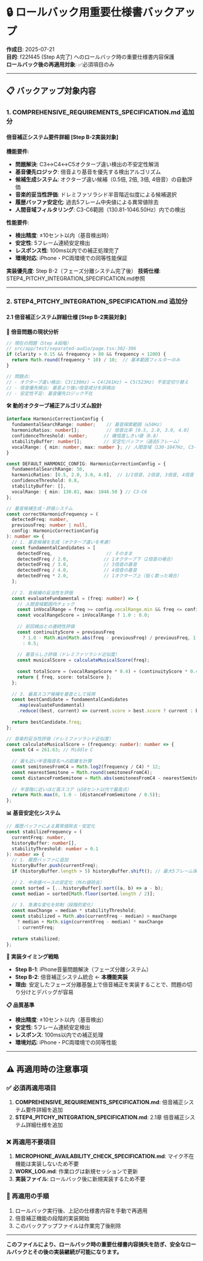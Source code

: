 # 🔒 ロールバック用重要仕様書バックアップ

**作成日**: 2025-07-21  
**目的**: f22f445 (Step A完了) へのロールバック時の重要仕様書内容保護  
**ロールバック後の再適用対象**: ✅必須項目のみ

---

## 📋 バックアップ対象内容

### 1. COMPREHENSIVE_REQUIREMENTS_SPECIFICATION.md 追加分

#### 倍音補正システム要件詳細 [Step B-2実装対象]
**機能要件**:
- **問題解決**: C3↔C4↔C5オクターブ違い検出の不安定性解消
- **基音優先ロジック**: 倍音より基音を優先する検出アルゴリズム
- **候補生成システム**: オクターブ違い候補（0.5倍, 2倍, 3倍, 4倍音）の自動評価
- **音楽的妥当性評価**: ドレミファソラシド半音階近似度による候補選択
- **履歴バッファ安定化**: 過去5フレーム中央値による異常値除去
- **人間音域フィルタリング**: C3-C6範囲（130.81-1046.50Hz）内での検出

**性能要件**:
- **検出精度**: ±10セント以内（基音検出時）
- **安定性**: 5フレーム連続安定検出
- **レスポンス性**: 100ms以内での補正処理完了
- **環境対応**: iPhone・PC両環境での同等性能保証

**実装優先度**: Step B-2（フェーズ分離システム完了後）
**技術仕様**: STEP4_PITCHY_INTEGRATION_SPECIFICATION.md参照

---

### 2. STEP4_PITCHY_INTEGRATION_SPECIFICATION.md 追加分

#### 2.1 倍音補正システム詳細仕様 [Step B-2実装対象]

**🎵 倍音問題の現状分析**
```typescript
// 現在の問題（Step A段階）
// src/app/test/separated-audio/page.tsx:302-306
if (clarity > 0.15 && frequency > 80 && frequency < 1200) {
  return Math.round(frequency * 10) / 10;  // 基本範囲フィルターのみ
}

// 問題点:
// - オクターブ違い検出: C3(130Hz) ↔ C4(261Hz) ↔ C5(523Hz) 不安定切り替え
// - 倍音優先検出: 基音より強い倍音成分を誤検出
// - 安定性不足: 基音優先ロジック不在
```

**🛠️ 動的オクターブ補正アルゴリズム設計**
```typescript
interface HarmonicCorrectionConfig {
  fundamentalSearchRange: number;    // 基音探索範囲（±50Hz）
  harmonicRatios: number[];          // 倍音比率 [0.5, 2.0, 3.0, 4.0]
  confidenceThreshold: number;      // 確信度しきい値（0.8）
  stabilityBuffer: number[];        // 安定化バッファ（過去5フレーム）
  vocalRange: { min: number, max: number }; // 人間音域（130-1047Hz, C3-C6）
}

const DEFAULT_HARMONIC_CONFIG: HarmonicCorrectionConfig = {
  fundamentalSearchRange: 50,
  harmonicRatios: [0.5, 2.0, 3.0, 4.0],  // 1/2倍音, 2倍音, 3倍音, 4倍音
  confidenceThreshold: 0.8,
  stabilityBuffer: [],
  vocalRange: { min: 130.81, max: 1046.50 } // C3-C6
};

// 基音候補生成・評価システム
const correctHarmonicFrequency = (
  detectedFreq: number,
  previousFreq: number | null,
  config: HarmonicCorrectionConfig
): number => {
  // 1. 基音候補を生成（オクターブ違いを考慮）
  const fundamentalCandidates = [
    detectedFreq,                    // そのまま
    detectedFreq / 2.0,             // 1オクターブ下（2倍音の場合）
    detectedFreq / 3.0,             // 3倍音の基音
    detectedFreq / 4.0,             // 4倍音の基音
    detectedFreq * 2.0,             // 1オクターブ上（低く歌った場合）
  ];
  
  // 2. 各候補の妥当性を評価
  const evaluateFundamental = (freq: number) => {
    // 人間音域範囲内チェック
    const inVocalRange = freq >= config.vocalRange.min && freq <= config.vocalRange.max;
    const vocalRangeScore = inVocalRange ? 1.0 : 0.0;
    
    // 前回検出との連続性評価
    const continuityScore = previousFreq 
      ? 1.0 - Math.min(Math.abs(freq - previousFreq) / previousFreq, 1.0)
      : 0.5;
    
    // 基音らしさ評価（ドレミファソラシド近似度）
    const musicalScore = calculateMusicalScore(freq);
    
    const totalScore = (vocalRangeScore * 0.4) + (continuityScore * 0.4) + (musicalScore * 0.2);
    return { freq, score: totalScore };
  };
  
  // 3. 最高スコア候補を基音として採用
  const bestCandidate = fundamentalCandidates
    .map(evaluateFundamental)
    .reduce((best, current) => current.score > best.score ? current : best);
    
  return bestCandidate.freq;
};

// 音楽的妥当性評価（ドレミファソラシド近似度）
const calculateMusicalScore = (frequency: number): number => {
  const C4 = 261.63; // Middle C
  
  // 最も近い半音階音名への距離を計算
  const semitonesFromC4 = Math.log2(frequency / C4) * 12;
  const nearestSemitone = Math.round(semitonesFromC4);
  const distanceFromSemitone = Math.abs(semitonesFromC4 - nearestSemitone);
  
  // 半音階に近いほど高スコア（±50セント以内で最高点）
  return Math.max(0, 1.0 - (distanceFromSemitone / 0.5));
};
```

**📊 基音安定化システム**
```typescript
// 履歴バッファによる異常値除去・安定化
const stabilizeFrequency = (
  currentFreq: number,
  historyBuffer: number[],
  stabilityThreshold: number = 0.1
): number => {
  // 1. 履歴バッファに追加
  historyBuffer.push(currentFreq);
  if (historyBuffer.length > 5) historyBuffer.shift(); // 最大5フレーム保持
  
  // 2. 中央値ベースの安定化（外れ値除去）
  const sorted = [...historyBuffer].sort((a, b) => a - b);
  const median = sorted[Math.floor(sorted.length / 2)];
  
  // 3. 急激な変化を抑制（段階的変化）
  const maxChange = median * stabilityThreshold;
  const stabilized = Math.abs(currentFreq - median) > maxChange 
    ? median + Math.sign(currentFreq - median) * maxChange
    : currentFreq;
    
  return stabilized;
};
```

**🎯 実装タイミング戦略**
- **Step B-1**: iPhone音量問題解決（フェーズ分離システム）
- **Step B-2**: 倍音補正システム統合 ← **本機能実装**
- **理由**: 安定したフェーズ分離基盤上で倍音補正を実装することで、問題の切り分けとデバッグが容易

**📋 品質基準**
- **検出精度**: ±10セント以内（基音検出）
- **安定性**: 5フレーム連続安定検出
- **レスポンス**: 100ms以内での補正処理
- **環境対応**: iPhone・PC両環境での同等性能

---

## ⚠️ 再適用時の注意事項

### ✅ 必須再適用項目
1. **COMPREHENSIVE_REQUIREMENTS_SPECIFICATION.md**: 倍音補正システム要件詳細を追加
2. **STEP4_PITCHY_INTEGRATION_SPECIFICATION.md**: 2.1章 倍音補正システム詳細仕様を追加

### ❌ 再適用不要項目  
1. **MICROPHONE_AVAILABILITY_CHECK_SPECIFICATION.md**: マイク不在機能は実装しないため不要
2. **WORK_LOG.md**: 作業ログは新規セッションで更新
3. **実装ファイル**: ロールバック後に新規実装するため不要

### 🎯 再適用の手順
1. ロールバック実行後、上記の仕様書内容を手動で再適用
2. 倍音補正機能の段階的実装開始
3. このバックアップファイルは作業完了後削除

---

**このファイルにより、ロールバック時の重要仕様書内容損失を防ぎ、安全なロールバックとその後の実装継続が可能になります。**